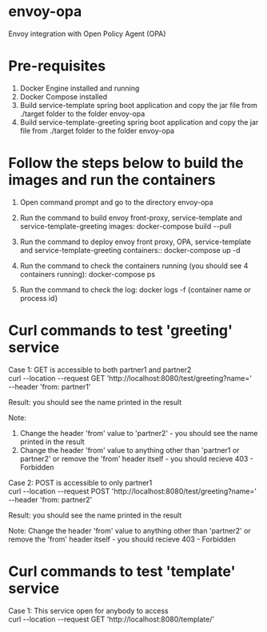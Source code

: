 # envoy-opa
Envoy integration with Open Policy Agent (OPA)

# Pre-requisites
1. Docker Engine installed and running
2. Docker Compose installed
2. Build service-template spring boot application and copy the jar file from ./target folder to the folder envoy-opa
2. Build service-template-greeting spring boot application and copy the jar file from ./target folder to the folder envoy-opa

# Follow the steps below to build the images and run the containers 
1. Open command prompt and go to the directory envoy-opa

2. Run the command to build envoy front-proxy, service-template and service-template-greeting images: docker-compose build --pull

3. Run the command to deploy envoy front proxy, OPA, service-template and service-template-greeting containers:: docker-compose up -d

4. Run the command to check the containers running (you should see 4 containers running): docker-compose ps

5. Run the command to check the log: docker logs -f {container name or process id} 

# Curl commands to test 'greeting' service
Case 1: GET is accessible to both partner1 and partner2 <br>
curl --location --request GET 'http://localhost:8080/test/greeting?name=<any name>' \
--header 'from: partner1'

Result: you should see the name printed in the result
  
Note: 
1. Change the header 'from' value to 'partner2' - you should see the name printed in the result
2. Change the header 'from' value to anything other than 'partner1 or partner2' or remove the 'from' header itself - you should recieve 403 - Forbidden

Case 2: POST is accessible to only partner1 <br>
curl --location --request POST 'http://localhost:8080/test/greeting?name=<any name>' \
--header 'from: partner2'

Result: you should see the name printed in the result

Note: Change the header 'from' value to anything other than 'partner2' or remove the 'from' header itself - you should recieve 403 - Forbidden

# Curl commands to test 'template' service
Case 1: This service open for anybody to access <br>
curl --location --request GET 'http://localhost:8080/template/'

  



 

